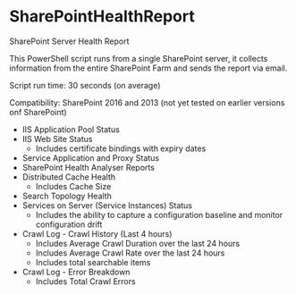 # SharePointHealthReport
SharePoint Server Health Report

This PowerShell script runs from a single SharePoint server, it collects information from the entire SharePoint Farm and sends the report via email.

Script run time: 30 seconds (on average)

Compatibility: SharePoint 2016 and 2013 (not yet tested on earlier versions onf SharePoint)

- IIS Application Pool Status
- IIS Web Site Status
  - Includes certificate bindings with expiry dates
- Service Application and Proxy Status
- SharePoint Health Analyser Reports
- Distributed Cache Health
  - Includes Cache Size
- Search Topology Health
- Services on Server (Service Instances) Status
  - Includes the ability to capture a configuration baseline and monitor configuration drift
- Crawl Log - Crawl History (Last 4 hours)
  - Includes Average Crawl Duration over the last 24 hours
  - Includes Average Crawl Rate over the last 24 hours
  - Includes total searchable items
- Crawl Log - Error Breakdown
  - Includes Total Crawl Errors
